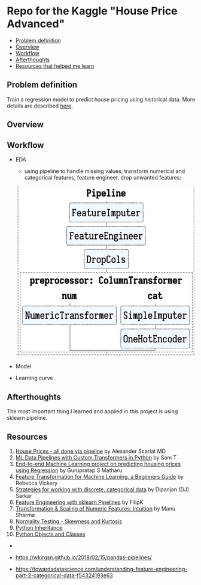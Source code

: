 # Repo for the Kaggle "House Price Advanced"

- [Problem definition](#0)
- [Overview](#1)
- [Workflow](#2)
- [Afterthoughts](#3)
- [Resources that helped me learn](#4)

## Problem definition <a id="0"></a>
Train a regression model to predict house pricing using historical data. More details are described [here](https://www.kaggle.com/c/house-prices-advanced-regression-techniques/overview).

## Overview <a id="1"></a>

## Workflow <a id="2"></a>
- EDA
  - using pipeline to handle missing values, transform numerical and categorical features, feature engineer, drop unwanted features:
  
  ![](https://github.com/zhangyang2017/kaggle_HousePrices_Advanced/blob/master/figures/preprocessing.jpg)
- Model
- Learning curve

## Afterthoughts <a id="3"></a>
The most important thing I learned and applied in this project is using sklearn pipeline.

## Resources <a id="4"></a>

1. [House Prices - all done via pipeline](https://www.kaggle.com/drscarlat/house-prices-all-done-via-pipeline/log) by Alexander Scarlat MD
2. [ML Data Pipelines with Custom Transformers in Python](https://towardsdatascience.com/custom-transformers-and-ml-data-pipelines-with-python-20ea2a7adb65) by Sam T
3. [End-to-end Machine Learning project on predicting housing prices using Regression](https://medium.com/@gurupratap.matharu/end-to-end-machine-learning-project-on-predicting-housing-prices-using-regression-7ab7832840ab) by Gurupratap S Matharu
4. [Feature Transformation for Machine Learning, a Beginners Guide](https://medium.com/vickdata/four-feature-types-and-how-to-transform-them-for-machine-learning-8693e1c24e80) by Rebecca Vickery
5. [Strategies for working with discrete, categorical data](https://towardsdatascience.com/understanding-feature-engineering-part-2-categorical-data-f54324193e63) by Dipanjan (DJ) Sarkar
4. [Feature Engineering with sklearn Pipelines](https://www.kaggle.com/fk0728/feature-engineering-with-sklearn-pipelines) by FilipK
5. [Transformation & Scaling of Numeric Features: Intuition](https://towardsdatascience.com/transformation-scaling-of-numeric-features-intuition-7f4436e8e074) by Manu Sharma
6. [Normality Testing - Skewness and Kurtosis](https://help.gooddata.com/doc/en/reporting-and-dashboards/maql-analytical-query-language/maql-expression-reference/aggregation-functions/statistical-functions/predictive-statistical-use-cases/normality-testing-skewness-and-kurtosis#:~:text=As%20a%20general%20rule%20of,the%20distribution%20is%20approximately%20symmetric)
7. [Python Inheritance](https://www.programiz.com/python-programming/inheritance)
8. [Python Objects and Classes](https://www.programiz.com/python-programming/class)

- 


- https://wkirgsn.github.io/2018/02/15/pandas-pipelines/
- https://towardsdatascience.com/understanding-feature-engineering-part-2-categorical-data-f54324193e63
